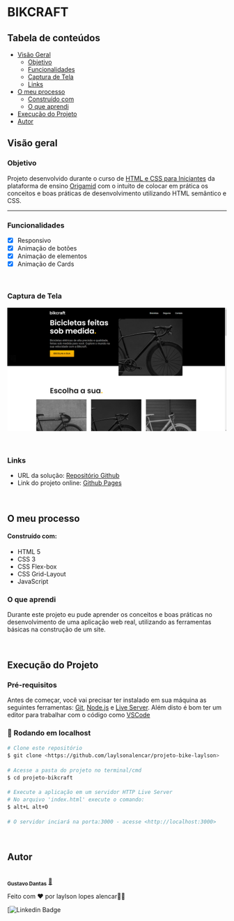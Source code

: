 # BIKCRAFT

## Tabela de conteúdos

- [Visão Geral](#visão-geral)
    - [Objetivo](#objetivo)
    - [Funcionalidades](#funcionalidades)
  - [Captura de Tela](#captura-de-tela)
  - [Links](#links)
- [O meu processo](#o-meu-processo)
  - [Construído com](#construído-com)
  - [O que aprendi](#o-que-aprendi)
- [Execução do Projeto](#execução-do-projeto)
- [Autor](#autor)

## Visão geral

### Objetivo

Projeto desenvolvido durante o curso de [HTML e CSS para Iniciantes](https://www.origamid.com/curso/html-e-css-para-iniciantes/) da plataforma de ensino [Origamid](https://www.origamid.com) com o intuito de colocar em prática os conceitos e boas práticas de desenvolvimento utilizando HTML semântico e CSS.

---

### Funcionalidades

- [x] Responsivo
- [x] Animação de botões
- [x] Animação de elementos
- [x] Animação de Cards

<br>

### Captura de Tela

![](./img/screen-bikcraft.png)

<br>

### Links

- URL da solução: [Repositório Github](https://github.com/laylsonalencar/projeto-bike-laylson)
- Link do projeto online: [Github Pages](https://github.com/laylsonalencar/projeto-bike-laylson)

<br>

## O meu processo

#### Construído com:

- HTML 5
- CSS 3
- CSS Flex-box
- CSS Grid-Layout
- JavaScript

### O que aprendi

Durante este projeto eu pude aprender os conceitos e boas práticas no desenvolvimento de uma aplicação web real, utilizando as ferramentas básicas na 
construção de um site.

<br>

## Execução do Projeto

### Pré-requisitos

Antes de começar, você vai precisar ter instalado em sua máquina as seguintes ferramentas:
[Git](https://git-scm.com), [Node.js](https://nodejs.org/en/) e [Live Server](https://marketplace.visualstudio.com/items?itemName=ritwickdey.LiveServer). 
Além disto é bom ter um editor para trabalhar com o código como [VSCode](https://code.visualstudio.com/)

### 🎲 Rodando em localhost

```bash
# Clone este repositório
$ git clone <https://github.com/laylsonalencar/projeto-bike-laylson>

# Acesse a pasta do projeto no terminal/cmd
$ cd projeto-bikcraft

# Execute a aplicação em um servidor HTTP Live Server
# No arquivo 'index.html' execute o comando:
$ alt+L alt+O

# O servidor inciará na porta:3000 - acesse <http://localhost:3000>
```

<br>

## Autor

<a href="https://github.com/laylsonalencar">
 <img style="border-radius: 50%;" src="https://avatars.githubusercontent.com/u/32991646?v=4" width="100px;" alt=""/>
 <br />
 <sub><b>Gustavo Dantas</b></sub></a> <a href="https://github.com/laylsonalencar" title="GitHub">🚀</a>


Feito com ❤️ por laylson lopes alencar👋🏽

 [![Linkedin Badge](https://www.linkedin.com/in/laylson-lopes-alencar-016916150/) 


